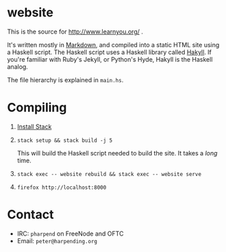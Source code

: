 # website

This is the source for http://www.learnyou.org/ . 

It's written mostly in [Markdown][pdmd], and compiled into a static HTML
site using a Haskell script. The Haskell script uses a Haskell library
called [Hakyll][hak]. If you're familiar with Ruby's Jekyll, or Python's
Hyde, Hakyll is the Haskell analog.

The file hierarchy is explained in `main.hs`.

# Compiling

1. [Install Stack](https://github.com/commercialhaskell/stack/wiki/Downloads)
2. `stack setup && stack build -j 5`

   This will build the Haskell script needed to build the site. It takes
   a *long* time.

3. `stack exec -- website rebuild && stack exec -- website serve`
4. `firefox http://localhost:8000`

# Contact

* IRC: `pharpend` on FreeNode and OFTC
* Email: `peter@harpending.org`

[pdmd]: http://johnmacfarlane.net/pandoc/demo/example9/pandocs-markdown.html
[hak]: http://jaspervdj.be/hakyll/
[hask]: https://github.com/bitemyapp/learnhaskell#getting-started
[lysa]: https://gitlab.com/groups/lysa
